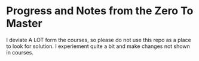 # Progress and Notes from the Zero To Master

I deviate A LOT form the courses, so please do not use this repo as a place to look for solution.
I experiement quite a bit and make changes not shown in courses. 